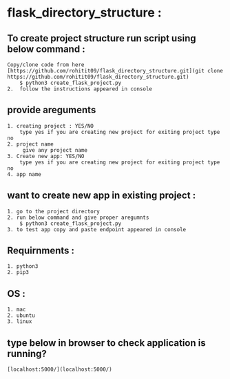 # flask_directory_structure :
## To create project structure run script using below command :
	Copy/clone code from here [https://github.com/rohitit09/flask_directory_structure.git](git clone https://github.com/rohitit09/flask_directory_structure.git)
		$ python3 create_flask_project.py
	2.  follow the instructions appeared in console

## provide areguments
	1. creating project : YES/NO
		type yes if you are creating new project for exiting project type no
	2. project name
		 give any project name
	3. Create new app: YES/NO
		type yes if you are creating new project for exiting project type no
	4. app name
		

## want to create new app in existing project :
	1. go to the project directory
	2. run below command and give proper aregumnts
		$ python3 create_flask_project.py
	3. to test app copy and paste endpoint appeared in console

## Requirnments :
	1. python3
	2. pip3

## OS :
	1. mac
	2. ubuntu
	3. linux

## type below in browser to check application is running?
	[localhost:5000/](localhost:5000/)

